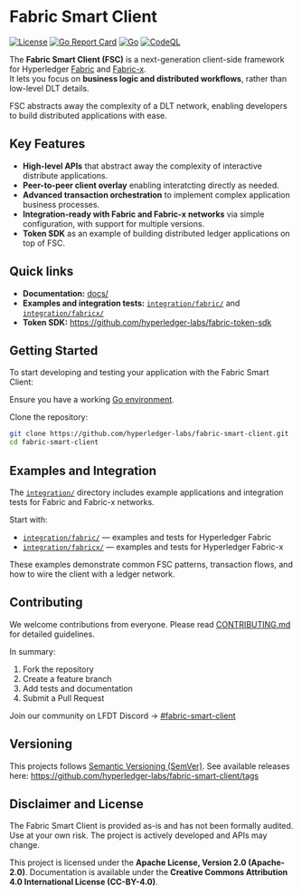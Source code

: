 # Fabric Smart Client

[![License](https://img.shields.io/badge/license-Apache%202-blue)](LICENSE)
[![Go Report Card](https://goreportcard.com/badge/github.com/hyperledger-labs/fabric-smart-client)](https://goreportcard.com/badge/github.com/hyperledger-labs/fabric-smart-client)
[![Go](https://github.com/hyperledger-labs/fabric-smart-client/actions/workflows/tests.yml/badge.svg)](https://github.com/hyperledger-labs/fabric-smart-client/actions/workflows/go.yml)
[![CodeQL](https://github.com/hyperledger-labs/fabric-smart-client/actions/workflows/codeql-analysis.yml/badge.svg)](https://github.com/hyperledger-labs/fabric-smart-client/actions/workflows/codeql-analysis.yml)

The **Fabric Smart Client (FSC)** is a next-generation client-side framework for Hyperledger [Fabric](https://github.com/hyperledger/fabric) and [Fabric-x](https://github.com/hyperledger/fabric-x).  
It lets you focus on **business logic and distributed workflows**, rather than low-level DLT details.

FSC abstracts away the complexity of a DLT network, enabling developers to build distributed applications with ease.

## Key Features
- **High-level APIs** that abstract away the complexity of interactive distribute applications.
- **Peer-to-peer client overlay** enabling interatcting directly as needed.
- **Advanced transaction orchestration** to implement complex application business processes.
- **Integration-ready with Fabric and Fabric-x networks** via simple configuration, with support for multiple versions.
- **Token SDK** as an example of building distributed ledger applications on top of FSC.

## Quick links
- **Documentation:** [docs/](docs/)
- **Examples and integration tests:** [`integration/fabric/`](integration/fabric/) and [`integration/fabricx/`](integration/fabricx/)  
- **Token SDK:** https://github.com/hyperledger-labs/fabric-token-sdk


## Getting Started

To start developing and testing your application with the Fabric Smart Client:

Ensure you have a working [Go environment](docs/development.md).

Clone the repository:
```bash
git clone https://github.com/hyperledger-labs/fabric-smart-client.git
cd fabric-smart-client
```

## Examples and Integration

The [`integration/`](integration/) directory includes example applications and integration tests for Fabric and Fabric-x networks. 

Start with:
- [`integration/fabric/`](integration/fabric/) — examples and tests for Hyperledger Fabric
- [`integration/fabricx/`](integration/fabricx/) — examples and tests for Hyperledger Fabric-x

These examples demonstrate common FSC patterns, transaction flows, and how to wire the client with a ledger network.

## Contributing

We welcome contributions from everyone. Please read [CONTRIBUTING.md](CONTRIBUTING.md) for detailed guidelines. 

In summary:

1. Fork the repository
2. Create a feature branch
3. Add tests and documentation
4. Submit a Pull Request

Join our community on LFDT Discord -> [#fabric-smart-client](https://discord.gg/hyperledger)

## Versioning

This projects follows [Semantic Versioning (SemVer)](https://semver.org/). See available releases here: https://github.com/hyperledger-labs/fabric-smart-client/tags

## Disclaimer and License

The Fabric Smart Client is provided as-is and has not been formally audited. Use at your own risk. The project is actively developed and APIs may change.

This project is licensed under the **Apache License, Version 2.0 (Apache-2.0)**. Documentation is available under the **Creative Commons Attribution 4.0 International License (CC-BY-4.0)**.
